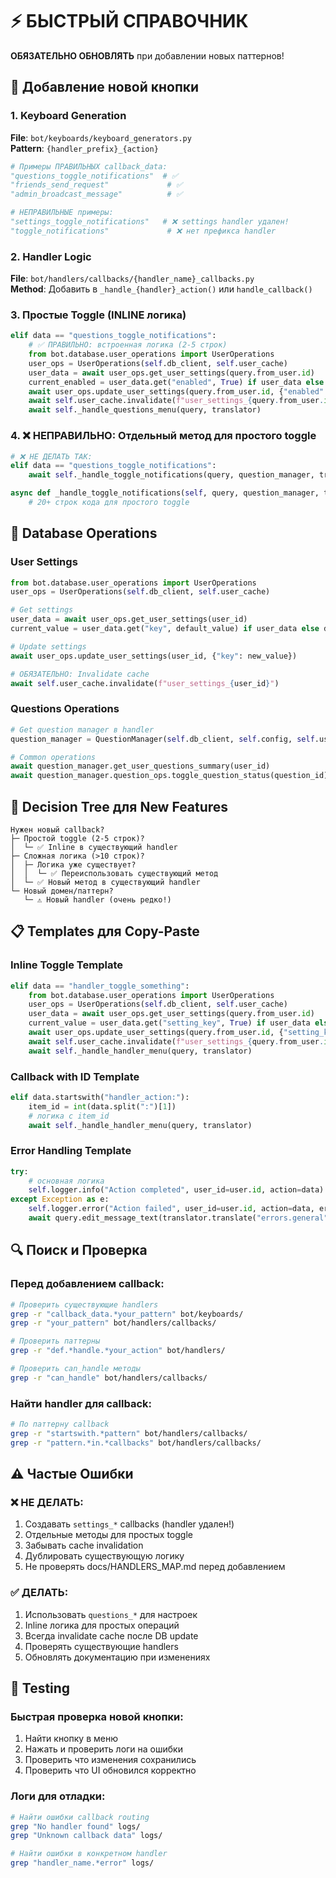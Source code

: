 # ⚡ БЫСТРЫЙ СПРАВОЧНИК

**ОБЯЗАТЕЛЬНО ОБНОВЛЯТЬ** при добавлении новых паттернов!

## 🔄 Добавление новой кнопки

### 1. Keyboard Generation
**File**: `bot/keyboards/keyboard_generators.py`  
**Pattern**: `{handler_prefix}_{action}`

```python
# Примеры ПРАВИЛЬНЫХ callback_data:
"questions_toggle_notifications"  # ✅ 
"friends_send_request"             # ✅
"admin_broadcast_message"          # ✅

# НЕПРАВИЛЬНЫЕ примеры:
"settings_toggle_notifications"   # ❌ settings handler удален!
"toggle_notifications"             # ❌ нет префикса handler
```

### 2. Handler Logic
**File**: `bot/handlers/callbacks/{handler_name}_callbacks.py`  
**Method**: Добавить в `_handle_{handler}_action()` или `handle_callback()`

### 3. Простые Toggle (INLINE логика)
```python
elif data == "questions_toggle_notifications":
    # ✅ ПРАВИЛЬНО: встроенная логика (2-5 строк)
    from bot.database.user_operations import UserOperations
    user_ops = UserOperations(self.db_client, self.user_cache)
    user_data = await user_ops.get_user_settings(query.from_user.id)
    current_enabled = user_data.get("enabled", True) if user_data else True
    await user_ops.update_user_settings(query.from_user.id, {"enabled": not current_enabled})
    await self.user_cache.invalidate(f"user_settings_{query.from_user.id}")
    await self._handle_questions_menu(query, translator)
```

### 4. ❌ НЕПРАВИЛЬНО: Отдельный метод для простого toggle
```python
# ❌ НЕ ДЕЛАТЬ ТАК:
elif data == "questions_toggle_notifications":
    await self._handle_toggle_notifications(query, question_manager, translator)

async def _handle_toggle_notifications(self, query, question_manager, translator):
    # 20+ строк кода для простого toggle
```

## 💾 Database Operations

### User Settings
```python
from bot.database.user_operations import UserOperations
user_ops = UserOperations(self.db_client, self.user_cache)

# Get settings
user_data = await user_ops.get_user_settings(user_id)
current_value = user_data.get("key", default_value) if user_data else default_value

# Update settings  
await user_ops.update_user_settings(user_id, {"key": new_value})

# ОБЯЗАТЕЛЬНО: Invalidate cache
await self.user_cache.invalidate(f"user_settings_{user_id}")
```

### Questions Operations
```python
# Get question manager в handler
question_manager = QuestionManager(self.db_client, self.config, self.user_cache)

# Common operations
await question_manager.get_user_questions_summary(user_id)
await question_manager.question_ops.toggle_question_status(question_id)
```

## 🎯 Decision Tree для New Features

```
Нужен новый callback?
├─ Простой toggle (2-5 строк)? 
│  └─ ✅ Inline в существующий handler
├─ Сложная логика (>10 строк)?
│  ├─ Логика уже существует?
│  │  └─ ✅ Переиспользовать существующий метод
│  └─ ✅ Новый метод в существующий handler
└─ Новый домен/паттерн?
   └─ ⚠️ Новый handler (очень редко!)
```

## 📋 Templates для Copy-Paste

### Inline Toggle Template
```python
elif data == "handler_toggle_something":
    from bot.database.user_operations import UserOperations
    user_ops = UserOperations(self.db_client, self.user_cache)
    user_data = await user_ops.get_user_settings(query.from_user.id)
    current_value = user_data.get("setting_key", True) if user_data else True
    await user_ops.update_user_settings(query.from_user.id, {"setting_key": not current_value})
    await self.user_cache.invalidate(f"user_settings_{query.from_user.id}")
    await self._handle_handler_menu(query, translator)
```

### Callback with ID Template
```python
elif data.startswith("handler_action:"):
    item_id = int(data.split(":")[1])
    # логика с item_id
    await self._handle_handler_menu(query, translator)
```

### Error Handling Template
```python
try:
    # основная логика
    self.logger.info("Action completed", user_id=user.id, action=data)
except Exception as e:
    self.logger.error("Action failed", user_id=user.id, action=data, error=str(e))
    await query.edit_message_text(translator.translate("errors.general"), parse_mode="Markdown")
```

## 🔍 Поиск и Проверка

### Перед добавлением callback:
```bash
# Проверить существующие handlers
grep -r "callback_data.*your_pattern" bot/keyboards/
grep -r "your_pattern" bot/handlers/callbacks/

# Проверить паттерны
grep -r "def.*handle.*your_action" bot/handlers/

# Проверить can_handle методы
grep -r "can_handle" bot/handlers/callbacks/
```

### Найти handler для callback:
```bash
# По паттерну callback
grep -r "startswith.*pattern" bot/handlers/callbacks/
grep -r "pattern.*in.*callbacks" bot/handlers/callbacks/
```

## ⚠️ Частые Ошибки

### ❌ НЕ ДЕЛАТЬ:
1. Создавать `settings_*` callbacks (handler удален!)
2. Отдельные методы для простых toggle
3. Забывать cache invalidation
4. Дублировать существующую логику
5. Не проверять docs/HANDLERS_MAP.md перед добавлением

### ✅ ДЕЛАТЬ:
1. Использовать `questions_*` для настроек
2. Inline логика для простых операций
3. Всегда invalidate cache после DB update
4. Проверять существующие handlers
5. Обновлять документацию при изменениях

## 🧪 Testing

### Быстрая проверка новой кнопки:
1. Найти кнопку в меню
2. Нажать и проверить логи на ошибки
3. Проверить что изменения сохранились
4. Проверить что UI обновился корректно

### Логи для отладки:
```bash
# Найти ошибки callback routing
grep "No handler found" logs/
grep "Unknown callback data" logs/

# Найти ошибки в конкретном handler
grep "handler_name.*error" logs/
```